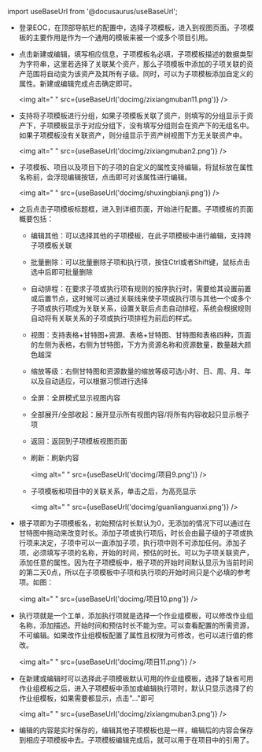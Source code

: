 import useBaseUrl from '@docusaurus/useBaseUrl';

* 登录EOC，在顶部导航栏的配置中，选择子项模板，进入到视图页面。子项模板的主要作用是作为一个通用的模板来被一个或多个项目引用。
* 点击新建或编辑，填写相应信息，子项模板名必填，子项模板描述的数据类型为字符串，这里若选择了关联某个资产，那么子项模板中添加的子项关联的资产范围将自动变为该资产及其所有子级。同时，可以为子项模板添加自定义的属性。新建或编辑完成点击确定即可。

  <img alt=" " src={useBaseUrl('docimg/zixiangmuban11.png')} />

* 支持将子项模板进行分组，如果子项模板关联了资产，则填写的分组显示于资产下，子项模板显示于对应分组下，没有填写分组则会在资产下的无组名中。如果子项模板没有关联资产，则分组显示于资产树视图下方无关联资产中。

  <img alt=" " src={useBaseUrl('docimg/zixiangmuban2.png')} />

* 子项模板、项目以及项目下的子项的自定义的属性支持编辑，将鼠标放在属性名称前，会浮现编辑按钮，点击即可对该属性进行编辑。

  <img alt=" " src={useBaseUrl('docimg/shuxingbianji.png')} />

* 之后点击子项模板标题框，进入到详细页面，开始进行配置。子项模板的页面概要包括：
  * 编辑其他：可以选择其他的子项模板，在此子项模板中进行编辑，支持跨子项模板关联
  * 批量删除：可以批量删除子项和执行项，按住Ctrl或者Shift键，鼠标点击选中后即可批量删除
  * 自动排程：在要求子项或执行项有规则的按序执行时，需要给其设置前置或后置节点，这时候可以通过关联线来使子项或执行项与其他一个或多个子项或执行项成为关联关系，设置关联后点击自动排程，系统会根据规则自动将有关联关系的子项或执行项排程为前后的样式。
  * 视图：支持表格+甘特图+资源、表格+甘特图、甘特图和表格四种，页面的左侧为表格，右侧为甘特图，下方为资源名称和资源数量，数量越大颜色越深
  * 缩放等级：右侧甘特图和资源数量的缩放等级可选小时、日、周、月、年以及自动适应，可以根据习惯进行选择
  * 全屏：全屏模式显示视图内容
  * 全部展开/全部收起：展开显示所有视图内容/将所有内容收起只显示根子项
  * 返回：返回到子项模板视图页面
  * 刷新：刷新内容

    <img alt=" " src={useBaseUrl('docimg/项目9.png')} />
  
  * 子项模板和项目中的关联关系，单击之后，为高亮显示

    <img alt=" " src={useBaseUrl('docimg/guanlianguanxi.png')} />

* 根子项即为子项模板名，初始预估时长默认为0，无添加的情况下可以通过在甘特图中拖动来改变时长。添加子项或执行项后，时长会由最子级的子项或执行项来决定，子项中可以一直添加子项，执行项中则不可添加任何。添加子项，必须填写子项的名称，开始的时间，预估的时长。可以为子项关联资产，添加任意的属性。因为在子项模板中，根子项的开始时间默认显示为当前时间的第二天0点，所以在子项模板中子项和执行项的开始时间只是个必填的参考项。如图：

  <img alt=" " src={useBaseUrl('docimg/项目10.png')} />

* 执行项就是一个工单，添加执行项就是选择一个作业组模板，可以修改作业组名称，添加描述。开始时间和预估时长不能为空。可以查看配置的所需资源，不可编辑。如果改作业组模板配置了属性且权限为可修改，也可以进行值的修改。

  <img alt=" " src={useBaseUrl('docimg/项目11.png')} />

* 在新建或编辑时可以选择此子项模板默认可用的作业组模板，选择了缺省可用作业组模板之后，进入子项模板中添加或编辑执行项时，默认只显示选择了的作业组模板，如果需要都显示，点击"..."即可

    <img alt=" " src={useBaseUrl('docimg/zixiangmuban3.png')} />

* 编辑的内容是实时保存的，编辑其他子项模板也是一样，编辑后的内容会保存到相应子项模板中去。子项模板编辑完成后，就可以用于在项目中的引用了。
